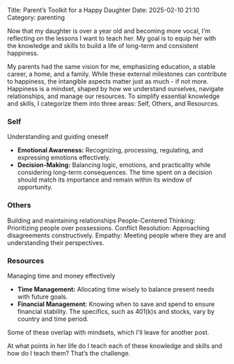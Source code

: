 Title: Parent’s Toolkit for a Happy Daughter
Date: 2025-02-10 21:10
Category: parenting

Now that my daughter is over a year old and becoming more vocal, I’m reflecting on the lessons I want to teach her. My goal is to equip her with the knowledge and skills to build a life of long-term and consistent happiness.

My parents had the same vision for me, emphasizing education, a stable career, a home, and a family. While these external milestones can contribute to happiness, the intangible aspects matter just as much - if not more. Happiness is a mindset, shaped by how we understand ourselves, navigate relationships, and manage our resources. To simplify essential knowledge and skills, I categorize them into three areas: Self, Others, and Resources.

### Self

Understanding and guiding oneself

- **Emotional Awareness:** Recognizing, processing, regulating, and expressing emotions effectively.
- **Decision-Making:** Balancing logic, emotions, and practicality while considering long-term consequences. The time spent on a decision should match its importance and remain within its window of opportunity.

### Others

Building and maintaining relationships
People-Centered Thinking: Prioritizing people over possessions.
Conflict Resolution: Approaching disagreements constructively.
Empathy: Meeting people where they are and understanding their perspectives.

### Resources

Managing time and money effectively

- **Time Management:** Allocating time wisely to balance present needs with future goals.
- **Financial Management:** Knowing when to save and spend to ensure financial stability. The specifics, such as 401(k)s and stocks, vary by country and time period.

Some of these overlap with mindsets, which I'll leave for another post.

At what points in her life do I teach each of these knowledge and skills and how do I teach them? That’s the challenge.
